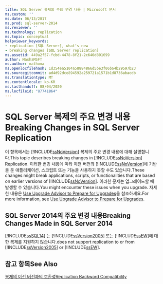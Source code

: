 ```yaml
---
title: SQL Server 복제의 주요 변경 내용 | Microsoft 문서
ms.custom: ''
ms.date: 06/13/2017
ms.prod: sql-server-2014
ms.reviewer: ''
ms.technology: replication
ms.topic: conceptual
helpviewer_keywords:
- replication [SQL Server], what's new
- breaking changes [SQL Server replication]
ms.assetid: 449a2f57-fcbd-4478-8f21-2c646d801699
author: MashaMSFT
ms.author: mathoma
ms.openlocfilehash: 1d354ea5104a58884866d5be3f06b64b29597b23
ms.sourcegitcommit: ad4d92dce894592a259721a1571b1d8736abacdb
ms.translationtype: MT
ms.contentlocale: ko-KR
ms.lasthandoff: 08/04/2020
ms.locfileid: "87741864"
---
```

# <a name="breaking-changes-in-sql-server-replication"></a><span data-ttu-id="9fe14-102">SQL Server 복제의 주요 변경 내용</span><span class="sxs-lookup"><span data-stu-id="9fe14-102">Breaking Changes in SQL Server Replication</span></span>
  <span data-ttu-id="9fe14-103">이 항목에서는 [!INCLUDE[ssNoVersion](../../includes/ssnoversion-md.md)] 복제의 주요 변경 내용에 대해 설명합니다.</span><span class="sxs-lookup"><span data-stu-id="9fe14-103">This topic describes breaking changes in [!INCLUDE[ssNoVersion](../../includes/ssnoversion-md.md)] Replication.</span></span> <span data-ttu-id="9fe14-104">이러한 변경 내용에 따라 이전 버전의 [!INCLUDE[ssNoVersion](../../includes/ssnoversion-md.md)]에 기반을 둔 애플리케이션, 스크립트 또는 기능을 사용하지 못할 수도 있습니다.</span><span class="sxs-lookup"><span data-stu-id="9fe14-104">These changes might break applications, scripts, or functionalities that are based on earlier versions of [!INCLUDE[ssNoVersion](../../includes/ssnoversion-md.md)].</span></span> <span data-ttu-id="9fe14-105">이러한 문제는 업그레이드할 때 발생할 수 있습니다.</span><span class="sxs-lookup"><span data-stu-id="9fe14-105">You might encounter these issues when you upgrade.</span></span> <span data-ttu-id="9fe14-106">자세한 내용은 [Use Upgrade Advisor to Prepare for Upgrades](../../sql-server/install/use-upgrade-advisor-to-prepare-for-upgrades.md)을 참조하세요.</span><span class="sxs-lookup"><span data-stu-id="9fe14-106">For more information, see [Use Upgrade Advisor to Prepare for Upgrades](../../sql-server/install/use-upgrade-advisor-to-prepare-for-upgrades.md).</span></span>  
  
## <a name="breaking-changes-made-in-sql-server-2014"></a><span data-ttu-id="9fe14-107">SQL Server 2014의 주요 변경 내용</span><span class="sxs-lookup"><span data-stu-id="9fe14-107">Breaking Changes Made in SQL Server 2014</span></span>  
 [!INCLUDE[ssSQL14](../../includes/sssql14-md.md)] <span data-ttu-id="9fe14-108">는 [!INCLUDE[ssVersion2005](../../includes/ssversion2005-md.md)] 또는 [!INCLUDE[ssEW](../../includes/ssew-md.md)]에 대한 복제를 지원하지 않습니다.</span><span class="sxs-lookup"><span data-stu-id="9fe14-108">does not support replication to or from [!INCLUDE[ssVersion2005](../../includes/ssversion2005-md.md)] or [!INCLUDE[ssEW](../../includes/ssew-md.md)].</span></span>  
  
## <a name="see-also"></a><span data-ttu-id="9fe14-109">참고 항목</span><span class="sxs-lookup"><span data-stu-id="9fe14-109">See Also</span></span>  
 [<span data-ttu-id="9fe14-110">복제의 이전 버전과의 호환성</span><span class="sxs-lookup"><span data-stu-id="9fe14-110">Replication Backward Compatibility</span></span>](replication-backward-compatibility.md)  
  
  
